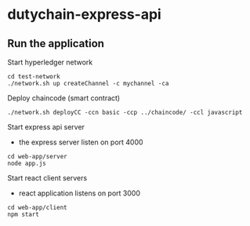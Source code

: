 # dutychain-express-api

## Run the application

Start hyperledger network
```
cd test-network
./network.sh up createChannel -c mychannel -ca
```

Deploy chaincode (smart contract)
```
./network.sh deployCC -ccn basic -ccp ../chaincode/ -ccl javascript
```

Start express api server
* the express server listen on port 4000
```
cd web-app/server
node app.js
```

Start react client servers
* react application listens on port 3000
```
cd web-app/client
npm start
```
